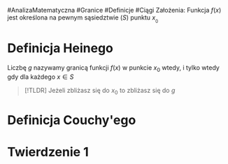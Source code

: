 #AnalizaMatematyczna #Granice #Definicje #Ciągi
Założenia: Funkcja $f(x)$ jest określona na pewnym sąsiedztwie ($S$) punktu $x_{_{0}}$
# Definicja Heinego
Liczbę $g$ nazywamy granicą funkcji $f(x)$ w punkcie $x_{0}$ wtedy, i tylko wtedy gdy dla każdego $x \in S$

> [!TLDR]
> Jeżeli zbliżasz się do $x_{0}$ to zbliżasz się do $g$
# Definicja Couchy'ego
# Twierdzenie 1